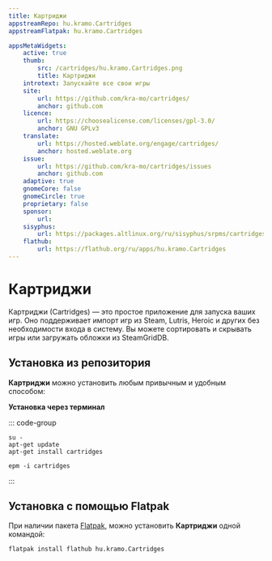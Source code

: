 ```yaml
---
title: Картриджи
appstreamRepo: hu.kramo.Cartridges
appstreamFlatpak: hu.kramo.Cartridges

appsMetaWidgets:
    active: true
    thumb:
        src: /cartridges/hu.kramo.Cartridges.png
        title: Картриджи
    introtext: Запускайте все свои игры
    site:
        url: https://github.com/kra-mo/cartridges/
        anchor: github.com
    licence:
        url: https://choosealicense.com/licenses/gpl-3.0/
        anchor: GNU GPLv3
    translate:
        url: https://hosted.weblate.org/engage/cartridges/
        anchor: hosted.weblate.org
    issue: 
        url: https://github.com/kra-mo/cartridges/issues
        anchor: github.com
    adaptive: true
    gnomeCore: false
    gnomeCircle: true
    proprietary: false
    sponsor: 
        url:
    sisyphus:
        url: https://packages.altlinux.org/ru/sisyphus/srpms/cartridges/
    flathub:
        url: https://flathub.org/ru/apps/hu.kramo.Cartridges
---
```


# Картриджи

Картриджи (Сartridges) — это простое приложение для запуска ваших игр. Оно поддерживает импорт игр из Steam, Lutris, Heroic и других без необходимости входа в систему. Вы можете сортировать и скрывать игры или загружать обложки из SteamGridDB.

## Установка из репозитория

**Картриджи** можно установить любым привычным и удобным способом:

<!--@include: ./parts/install/software-repo.md-->

**Установка через терминал**

::: code-group

```shell[apt-get]
su -
apt-get update
apt-get install cartridges
```
```shell[epm]
epm -i cartridges
```
:::


## Установка c помощью Flatpak

При наличии пакета [Flatpak](/flatpak), можно установить **Картриджи** одной командой:

```shell
flatpak install flathub hu.kramo.Cartridges
```

<!--@include: ./parts/install/software-flatpak.md-->